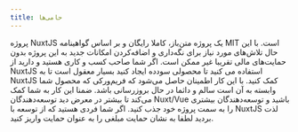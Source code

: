 ```yaml
---
title: حامی‌ها 
---
```

پروژه NuxtJS یک پروژه متن‌باز، کاملا رایگان و بر اساس گواهینامه MIT است.
با این حال تلاش‌های مورد نیاز برای نگه‌داری و اضافه‌کردن امکانات جدید به این پروژه بدون حمایت‌های مالی تقریبا غیر ممکن است.
اگر شما صاحب کسب و کاری هستید و دارید از NuxtJS استفاده می کنید تا محصولی سودده ایجاد کنید بسیار معقول است تا به NuxtJS کمک کنید.
با این کار اطمینان حاصل می‌شود که فریم‌ورکی که محصول شما وابسته به آن است سالم و داثما در حال بروزرسانی باشد.
ضمنا این کار به شما کمک می‌کند تا بیشتر در معرض دید توسعه‌دهندگان Nuxt/Vue باشید و توسعه‌دهندگان بیشتری را به سمت پروژه خود جذب کنید.
اگر شما فردی هستید که از توسعه با NuxtJS لذت بردید لطفا به نشان حمایت مبلغی را به عنوان حمایت واریز کنید.
